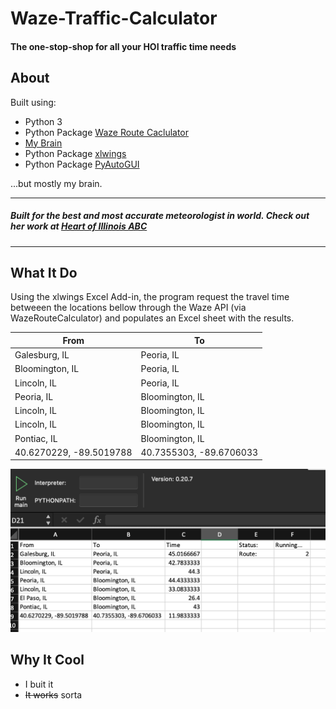 # Waze-Traffic-Calculator
#### The one-stop-shop for all your HOI traffic time needs

## About

Built using:

- Python 3
- Python Package [Waze Route Caclulator](https://github.com/kovacsbalu/WazeRouteCalculator)
- [My Brain](https://github.com/jd2012)
- Python Package [xlwings](https://www.xlwings.org/)
- Python Package [PyAutoGUI](https://pyautogui.readthedocs.io/en/latest/)

...but mostly my brain.

---

##### Built for the best and most accurate meteorologist in world. Check out her work at [Heart of Illinois ABC](https://www.hoiabc.com/weather)

---

## What It Do

Using the xlwings Excel Add-in, the program request the travel time betweeen the locations bellow through the Waze API (via WazeRouteCalculator) and populates an Excel sheet with the results.  

| From                                           | To                                             |
| ---------------------------------------------- | ---------------------------------------------- |
| Galesburg, IL                                  | Peoria, IL                                     |
| Bloomington, IL                                | Peoria, IL                                     |
| Lincoln, IL                                    | Peoria, IL                                     |
| Peoria, IL                                     | Bloomington, IL                                |
| Lincoln, IL                                    | Bloomington, IL                                |
| Lincoln, IL                                    | Bloomington, IL                                |
| Pontiac, IL                                    | Bloomington, IL                                |
| 40.6270229, -89.5019788                        | 40.7355303, -89.6706033                        |

![screenshot](wtcscreenshot.png)

## Why It Cool

- I buit it
- ~~It works~~ sorta

